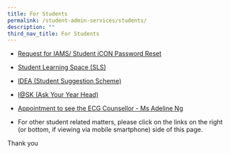 ```yaml
---
title: For Students
permalink: /student-admin-services/students/
description: ""
third_nav_title: For Students
---
```

*   [Request for IAMS/ Student iCON Password Reset](https://go.gov.sg/gdlsa-pwreset)
*   [Student Learning Space (SLS)](https://vle.learning.moe.edu.sg/login)
*   [IDEA (Student Suggestion Scheme)](https://docs.google.com/a/moe.edu.sg/forms/d/e/1FAIpQLSdLuh7CxVK6rCTi5LXEI1qFbxHwZOx_rh_iJDGxGCqb8QKXVw/viewform?c=0&w=1)
*   [I@SK (Ask Your Year Head)](https://docs.google.com/a/moe.edu.sg/forms/d/e/1FAIpQLSe_J-thCm4bkxu0PDwZ2UmykG086xPwQ4ba-1ABKImC0Pc00w/viewform?c=0&w=1)
*   [Appointment to see the ECG Counsellor - Ms Adeline Ng](https://go.gov.sg/gdlssecg)

*   For other student related matters, please click on the links on the right (or bottom, if viewing via mobile smartphone) side of this page.

Thank you